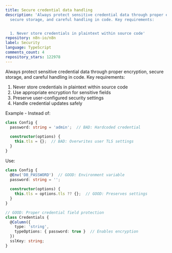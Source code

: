 ```yaml
---
title: Secure credential data handling
description: 'Always protect sensitive credential data through proper encryption,
  secure storage, and careful handling in code. Key requirements:


  1. Never store credentials in plaintext within source code'
repository: n8n-io/n8n
label: Security
language: TypeScript
comments_count: 4
repository_stars: 122978
---
```


Always protect sensitive credential data through proper encryption, secure storage, and careful handling in code. Key requirements:

1. Never store credentials in plaintext within source code
2. Use appropriate encryption for sensitive fields
3. Preserve user-configured security settings
4. Handle credential updates safely

Example - Instead of:
```typescript
class Config {
  password: string = 'admin';  // BAD: Hardcoded credential
  
  constructor(options) {
    this.tls = {};  // BAD: Overwrites user TLS settings
  }
}
```

Use:
```typescript
class Config {
  @Env('DB_PASSWORD')  // GOOD: Environment variable
  password: string = '';
  
  constructor(options) {
    this.tls = options.tls ?? {};  // GOOD: Preserves settings
  }
}

// GOOD: Proper credential field protection
class Credentials {
  @Column({
    type: 'string',
    typeOptions: { password: true }  // Enables encryption
  })
  sslKey: string;
}